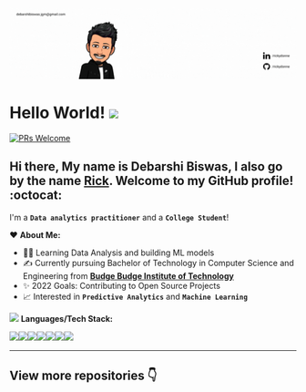 <p  align="center"><img src = "IMG/intro.gif"></p>

# Hello World! <img src="https://raw.githubusercontent.com/syedareehaquasar/syedareehaquasar/master/gifs/Hi.gif" width="30px"></h2>

[![PRs Welcome](https://img.shields.io/badge/PRs-welcome-971901.svg?style=flat&logo=github)](https://github.com/RickyDonne)

## Hi there, My name is Debarshi Biswas, I also go by the name [**Rick**](https://www.linkedin.com/in/rickydonne/). Welcome to my GitHub profile! :octocat:

I'm a **`Data analytics practitioner`** and a **`College Student`**!

❤️ **About Me:**

* 👩‍🎓 Learning Data Analysis and building ML models 
* ✍️ Currently pursuing Bachelor of Technology in Computer Science and Engineering from [**Budge Budge Institute of Technology**](https://www.bbit.edu.in/)
* ✨ 2022 Goals: Contributing to Open Source Projects
* 📈 Interested in **`Predictive Analytics`** and **`Machine Learning`**


<img src="https://media.giphy.com/media/WUlplcMpOCEmTGBtBW/giphy.gif" width="30"> **Languages/Tech Stack:** 

<img src="https://img.shields.io/badge/Python-3776AB?style=for-the-badge&logo=python&logoColor=white"><img src="https://img.shields.io/badge/SQLite-07405E?style=for-the-badge&logo=sqlite&logoColor=white"><img src="https://img.shields.io/badge/Jupyter-F37626.svg?&style=for-the-badge&logo=Jupyter&logoColor=white"><img src="https://img.shields.io/badge/Markdown-000000?style=for-the-badge&logo=markdown&logoColor=white"><img src="https://img.shields.io/badge/tableau-F2C811?style=for-the-badge&logo=tableau&logoColor=white"><img src="https://img.shields.io/badge/ibm%20cognos-07405E?style=for-the-badge&logo=ibm&logoColor=white"><img src = "https://img.shields.io/badge/Excel-red?style=for-the-badge&logo=microsoft&logoColor=white">



---

## View more repositories 👇
